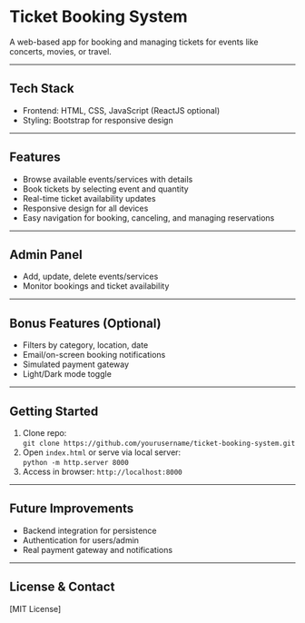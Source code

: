 # Ticket Booking System

A web-based app for booking and managing tickets for events like concerts, movies, or travel.

---

## Tech Stack
- Frontend: HTML, CSS, JavaScript (ReactJS optional)
- Styling: Bootstrap for responsive design

---

## Features
- Browse available events/services with details
- Book tickets by selecting event and quantity
- Real-time ticket availability updates
- Responsive design for all devices
- Easy navigation for booking, canceling, and managing reservations

---

## Admin Panel
- Add, update, delete events/services
- Monitor bookings and ticket availability

---

## Bonus Features (Optional)
- Filters by category, location, date
- Email/on-screen booking notifications
- Simulated payment gateway
- Light/Dark mode toggle

---

## Getting Started
1. Clone repo:  
   `git clone https://github.com/yourusername/ticket-booking-system.git`
2. Open `index.html` or serve via local server:  
   `python -m http.server 8000`
3. Access in browser: `http://localhost:8000`

---

## Future Improvements
- Backend integration for persistence
- Authentication for users/admin
- Real payment gateway and notifications

---

## License & Contact
[MIT License]  

